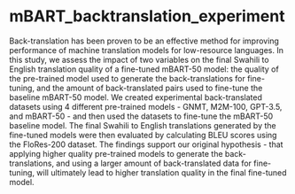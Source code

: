 # mBART_backtranslation_experiment

Back-translation has been proven to be an effective method for improving performance of machine translation models for low-resource languages. In this study, we assess the impact of two variables on the final Swahili to English translation quality of a fine-tuned mBART-50 model: the quality of the pre-trained model used to generate the back-translations for fine-tuning, and the amount of back-translated pairs used to fine-tune the baseline mBART-50 model. We created experimental back-translated datasets using 4 different pre-trained models - GNMT, M2M-100, GPT-3.5, and mBART-50 - and then used the datasets to fine-tune the mBART-50 baseline model. The final Swahili to English translations generated by the fine-tuned models were then evaluated by calculating BLEU scores using the FloRes-200 dataset. The findings support our original hypothesis - that applying higher quality pre-trained models to generate the back-translations, and using a larger amount of back-translated data for fine-tuning, will ultimately lead to higher translation quality in the final fine-tuned model.
